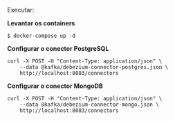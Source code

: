 Executar:

**Levantar os containers**
```
$ docker-compose up -d
```

**Configurar o conector PostgreSQL**
```
curl -X POST -H "Content-Type: application/json" \
    --data @kafka/debezium-connector-postgres.json \
    http://localhost:8083/connectors
```

**Configurar o conector MongoDB**
```
curl -X POST -H "Content-Type: application/json" \
    --data @kafka/debezium-connector-mongo.json \
    http://localhost:8083/connectors
```